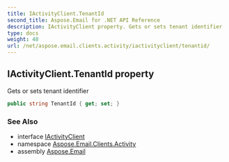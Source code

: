 ```yaml
---
title: IActivityClient.TenantId
second_title: Aspose.Email for .NET API Reference
description: IActivityClient property. Gets or sets tenant identifier
type: docs
weight: 40
url: /net/aspose.email.clients.activity/iactivityclient/tenantid/
---
```

## IActivityClient.TenantId property

Gets or sets tenant identifier

```csharp
public string TenantId { get; set; }
```

### See Also

* interface [IActivityClient](../)
* namespace [Aspose.Email.Clients.Activity](../../iactivityclient/)
* assembly [Aspose.Email](../../../)


